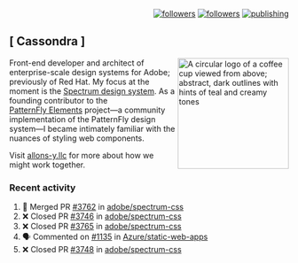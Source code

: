 <p align="right"><a rel="me" href="https://front-end.social/@castastrophe">
    <img alt="followers" title="Follow me on Mastodon" src="https://img.shields.io/mastodon/follow/109297102751309835?domain=https%3A%2F%2Ffront-end.social&label=Follow&logo=mastodon&logoColor=white&style=for-the-badge&labelColor=008080&color=006969"/></a>
  <a href="https://codepen.io/castastrophe/">
    <img alt="followers" title="Follow me on CodePen" src="https://img.shields.io/badge/23-1?color=640464&labelColor=7c007c&style=for-the-badge&logo=codepen&label=Follow"/></a>
<a href="https://castastrophe.medium.com/">
    <img alt="publishing" title="View articles on Medium" src="https://img.shields.io/badge/107-1?color=666&labelColor=444&label=subscribe&logo=medium&logoColor=white&style=for-the-badge"/></a>
</p>

## [&nbsp;Cassondra&nbsp;]

<img align="right" src="https://github-production-user-asset-6210df.s3.amazonaws.com/1840295/253016758-ba468774-1cd3-42c2-8f43-947b5eeb5edf.png" height="200" alt="A circular logo of a coffee cup viewed from above; abstract, dark outlines with hints of teal and creamy tones">

Front-end developer and architect of enterprise-scale design systems for Adobe; previously of Red Hat. My focus at the moment is the [Spectrum design system](https://github.com/adobe/spectrum-css). As a founding contributor to the [PatternFly&nbsp;Elements](https://github.com/patternfly/patternfly-elements) project&mdash;a community implementation of the PatternFly design system&mdash;I became intimately familiar with the nuances of styling web components.

Visit [allons-y.llc](http://allons-y.llc/) for more about how we might work together.

### Recent activity

<!--START_SECTION:activity-->
1. 🎉 Merged PR [#3762](https://github.com/adobe/spectrum-css/pull/3762) in [adobe/spectrum-css](https://github.com/adobe/spectrum-css)
2. ❌ Closed PR [#3746](https://github.com/adobe/spectrum-css/pull/3746) in [adobe/spectrum-css](https://github.com/adobe/spectrum-css)
3. ❌ Closed PR [#3765](https://github.com/adobe/spectrum-css/pull/3765) in [adobe/spectrum-css](https://github.com/adobe/spectrum-css)
4. 🗣 Commented on [#1135](https://github.com/Azure/static-web-apps/issues/1135#issuecomment-2888401195) in [Azure/static-web-apps](https://github.com/Azure/static-web-apps)
5. ❌ Closed PR [#3748](https://github.com/adobe/spectrum-css/pull/3748) in [adobe/spectrum-css](https://github.com/adobe/spectrum-css)
<!--END_SECTION:activity-->

